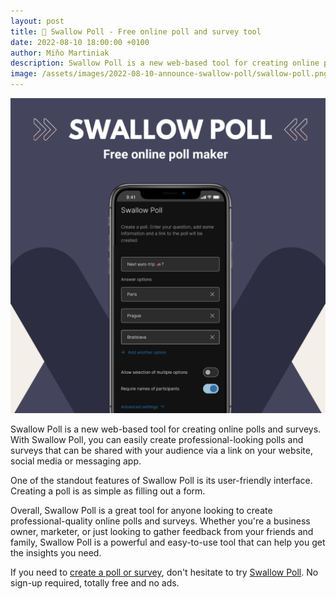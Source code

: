 ```yaml
---
layout: post
title: 🥂 Swallow Poll - Free online poll and survey tool
date: 2022-08-10 18:00:00 +0100
author: Miňo Martiniak
description: Swallow Poll is a new web-based tool for creating online polls and surveys. With Swallow Poll, you can easily create professional-looking polls and surveys that can be shared with your audience
image: /assets/images/2022-08-10-announce-swallow-poll/swallow-poll.png
---
```

[![Swallow Poll](/assets/images/2022-08-10-announce-swallow-poll/swallow-poll.png)](https://app.swallowpoll.com/)

Swallow Poll is a new web-based tool for creating online polls and surveys. With Swallow Poll, you can easily create professional-looking polls and surveys that can be shared with your audience via a link on your website, social media or messaging app.

One of the standout features of Swallow Poll is its user-friendly interface. Creating a poll is as simple as filling out a form.

Overall, Swallow Poll is a great tool for anyone looking to create professional-quality online polls and surveys. Whether you're a business owner, marketer, or just looking to gather feedback from your friends and family, Swallow Poll is a powerful and easy-to-use tool that can help you get the insights you need.

If you need to [create a poll or survey](https://app.swallowpoll.com/NewPoll), don't hesitate to try [Swallow Poll](https://app.swallowpoll.com/). No sign-up required, totally free and no ads.